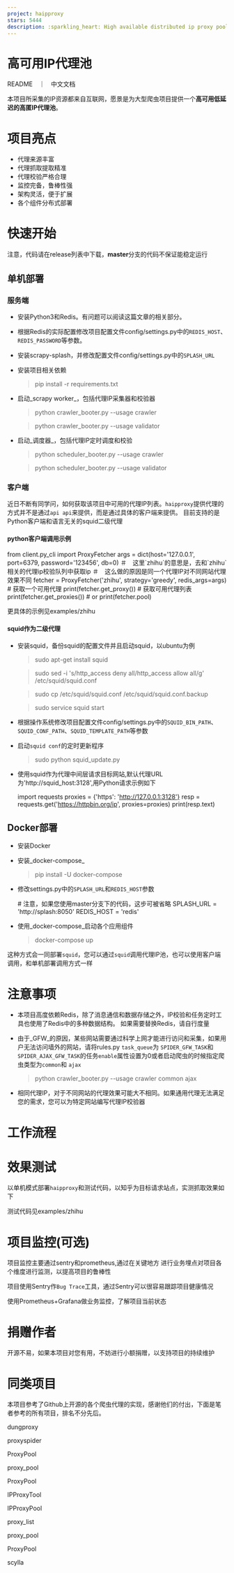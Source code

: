 ```yaml
---
project: haipproxy
stars: 5444
description: :sparkling_heart: High available distributed ip proxy pool, powerd by Scrapy and Redis
---
```


高可用IP代理池
========

README　｜　中文文档

本项目所采集的IP资源都来自互联网，愿景是为大型爬虫项目提供一个**高可用低延迟的高匿IP代理池**。

项目亮点
====

-   代理来源丰富
-   代理抓取提取精准
-   代理校验严格合理
-   监控完备，鲁棒性强
-   架构灵活，便于扩展
-   各个组件分布式部署

快速开始
====

注意，代码请在release列表中下载，**master**分支的代码不保证能稳定运行

单机部署
----

### 服务端

-   安装Python3和Redis。有问题可以阅读这篇文章的相关部分。
    
-   根据Redis的实际配置修改项目配置文件config/settings.py中的`REDIS_HOST`、`REDIS_PASSWORD`等参数。
    
-   安装scrapy-splash，并修改配置文件config/settings.py中的`SPLASH_URL`
    
-   安装项目相关依赖
    
    > pip install -r requirements.txt
    
-   启动_scrapy worker_，包括代理IP采集器和校验器
    
    > python crawler\_booter.py --usage crawler
    
    > python crawler\_booter.py --usage validator
    
-   启动_调度器_，包括代理IP定时调度和校验
    
    > python scheduler\_booter.py --usage crawler
    
    > python scheduler\_booter.py --usage validator
    

### 客户端

近日不断有同学问，如何获取该项目中可用的代理IP列表。`haipproxy`提供代理的方式并不是通过`api api`来提供，而是通过具体的客户端来提供。 目前支持的是Python客户端和语言无关的squid二级代理

#### python客户端调用示例

from client.py\_cli import ProxyFetcher
args \= dict(host\='127.0.0.1', port\=6379, password\='123456', db\=0)
＃　这里\`zhihu\`的意思是，去和\`zhihu\`相关的代理ip校验队列中获取ip
＃　这么做的原因是同一个代理IP对不同网站代理效果不同
fetcher \= ProxyFetcher('zhihu', strategy\='greedy', redis\_args\=args)
\# 获取一个可用代理
print(fetcher.get\_proxy())
\# 获取可用代理列表
print(fetcher.get\_proxies()) \# or print(fetcher.pool)

更具体的示例见examples/zhihu

#### squid作为二级代理

-   安装squid，备份squid的配置文件并且启动squid，以ubuntu为例
    
    > sudo apt-get install squid
    
    > sudo sed -i 's/http\_access deny all/http\_access allow all/g' /etc/squid/squid.conf
    
    > sudo cp /etc/squid/squid.conf /etc/squid/squid.conf.backup
    
    > sudo service squid start
    
-   根据操作系统修改项目配置文件config/settings.py中的`SQUID_BIN_PATH`、`SQUID_CONF_PATH`、`SQUID_TEMPLATE_PATH`等参数
    
-   启动`squid conf`的定时更新程序
    
    > sudo python squid\_update.py
    
-   使用squid作为代理中间层请求目标网站,默认代理URL为'http://squid\_host:3128',用Python请求示例如下
    
    import requests
    proxies \= {'https': 'http://127.0.0.1:3128'}
    resp \= requests.get('https://httpbin.org/ip', proxies\=proxies)
    print(resp.text)
    

Docker部署
--------

-   安装Docker
    
-   安装_docker-compose_
    
    > pip install -U docker-compose
    
-   修改settings.py中的`SPLASH_URL`和`REDIS_HOST`参数
    
    \# 注意，如果您使用master分支下的代码，这步可被省略
    SPLASH\_URL \= 'http://splash:8050'
    REDIS\_HOST \= 'redis'
    
-   使用_docker-compose_启动各个应用组件
    
    > docker-compose up
    

这种方式会一同部署`squid`，您可以通过`squid`调用代理IP池，也可以使用客户端调用，和单机部署调用方式一样

注意事项
====

-   本项目高度依赖Redis，除了消息通信和数据存储之外，IP校验和任务定时工具也使用了Redis中的多种数据结构。 如果需要替换Redis，请自行度量
-   由于_GFW_的原因，某些网站需要通过科学上网才能进行访问和采集，如果用户无法访问墙外的网站，请将rules.py `task_queue`为 `SPIDER_GFW_TASK`和`SPIDER_AJAX_GFW_TASK`的任务`enable`属性设置为0或者启动爬虫的时候指定爬虫类型为`common`和 `ajax`
    
    > python crawler\_booter.py --usage crawler common ajax
    
-   相同代理IP，对于不同网站的代理效果可能大不相同。如果通用代理无法满足您的需求，您可以为特定网站编写代理IP校验器

工作流程
====

效果测试
====

以单机模式部署`haipproxy`和测试代码，以知乎为目标请求站点，实测抓取效果如下

测试代码见examples/zhihu

项目监控(可选)
========

项目监控主要通过sentry和prometheus,通过在关键地方 进行业务埋点对项目各个维度进行监测，以提高项目的鲁棒性

项目使用Sentry作`Bug Trace`工具，通过Sentry可以很容易跟踪项目健康情况

使用Prometheus+Grafana做业务监控，了解项目当前状态

捐赠作者
====

开源不易，如果本项目对您有用，不妨进行小额捐赠，以支持项目的持续维护

同类项目
====

本项目参考了Github上开源的各个爬虫代理的实现，感谢他们的付出，下面是笔者参考的所有项目，排名不分先后。

dungproxy

proxyspider

ProxyPool

proxy\_pool

ProxyPool

IPProxyTool

IPProxyPool

proxy\_list

proxy\_pool

ProxyPool

scylla
